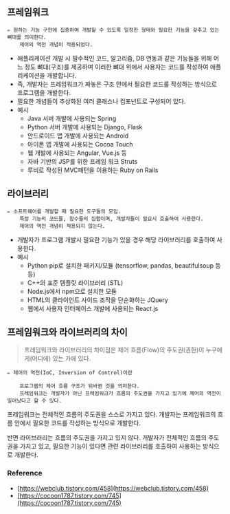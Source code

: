 ## 프레임워크

<aside>
  
    ✏️ 원하는 기능 구현에 집중하여 개발할 수 있도록 일정한 형태와 필요한 기능을 갖추고 있는 뼈대를 의미한다. 
        제어의 역전 개념이 적용되었다.

</aside>

- 애플리케이션 개발 시 필수적인 코드, 알고리즘, DB 연동과 같은 기능들을 위해 어느 정도 뼈대(구조)를 제공하며 이러한 뼈대 위에서 사용자는 코드를 작성하여 애플리케이션을 개발합니다.
- 즉, 개발자는 프레임워크가 짜놓은 구조 안에서 필요한 코드를 작성하는 방식으로 프로그램을 개발한다.
- 필요한 개념들이 추상화된 여러 클래스나 컴포넌트로 구성되어 있다.
- 예시
    - Java 서버 개발에 사용되는 Spring
    - Python 서버 개발에 사용되는 Django, Flask
    - 안드로이드 앱 개발에 사용되는 Android
    - 아이폰 앱 개발에 사용되는 Cocoa Touch
    - 웹 개발에 사용되는 Angular, Vue.js 등
    - 자바 기반의 JSP를 위한 프레임 워크 Struts
    - 루비로 작성된 MVC패턴을 이용하는 Ruby on Rails

## 라이브러리

<aside>
  
    ✏️ 소프트웨어를 개발할 때 필요한 도구들의 모임. 
        특정 기능의 코드들, 함수들의 집합이며, 개발자들이 필요시 호출하여 사용한다. 
        제어의 역전 개념이 적용되지 않는다.

</aside>

- 개발자가 프로그램 개발시 필요한 기능가 있을 경우 해당 라이브러리를 호출하여 사용한다.
- 예시
    - Python pip로 설치한 패키지/모듈 (tensorflow, pandas, beautifulsoup 등등)
    - C++의 표준 템플릿 라이브러리 (STL)
    - Node.js에서 npm으로 설치한 모듈
    - HTML의 클라이언트 사이드 조작을 단순화하는 JQuery
    - 웹에서 사용자 인터페이스 개발에 사용되는 React.js
    


## 프레임워크와 라이브러리의 차이

> 프레임워크와 라이브러리의 차이점은 제어 흐름(Flow)의 주도권(권한)이 누구에게(어디에) 있는 가에 있다.
> 

<aside>
  
    ✏️ 제어의 역전(IoC, Inversion of Control)이란

        프로그램의 제어 흐름 구조가 뒤바뀐 것을 의미한다. 
        프레임워크는 개발자가 아닌 프레임워크가 흐름의 주도권을 가지고 있기에 제어의 역전이 일어났다고 할 수 있다.

</aside>

프레임워크는 전체적인 흐름의 주도권을 스스로 가지고 있다. 개발자는 프레임워크의 흐름 안에서 필요한 코드를 작성하는 방식으로 개발한다.

반면 라이브러리는 흐름의 주도권을 가지고 있지 않다. 개발자가 전체적인 흐름의 주도권을 가지고 있고, 필요한 기능이 있다면 관련 라이브러리를 호출하여 사용하는 방식으로 개발한다.



### Reference

- [https://webclub.tistory.com/458](https://webclub.tistory.com/458)
- [https://cocoon1787.tistory.com/745](https://cocoon1787.tistory.com/745)
